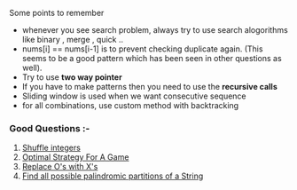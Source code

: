 Some points to remember

* whenever you see search problem, always try to use search alogorithms like binary , merge , quick ..
* nums[i] == nums[i-1] is to prevent checking duplicate again. (This seems to be a good pattern which has been seen in other questions as well).
* Try to use **two way pointer**
* If you have to make patterns then you need to use the **recursive calls**
* Sliding window is used when we want consecutive sequence
* for all combinations, use custom method with backtracking

### Good Questions :-
1. [Shuffle integers](./GeeksForGeeks/Shuffle%20integers/)
2. [Optimal Strategy For A Game](./GeeksForGeeks/Optimal%20Strategy%20For%20A%20Game/)
3. [Replace O's with X's](./GeeksForGeeks/Replace%20O's%20with%20X's/)
4. [Find all possible palindromic partitions of a String](./Common%20Problems//Combination/Find%20all%20possible%20palindromic%20partitions%20of%20a%20String/)